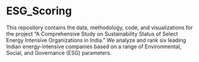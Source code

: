 # ESG_Scoring
This repository contains the data, methodology, code, and visualizations for the project “A Comprehensive Study on Sustainability Status of Select Energy Intensive Organizations in India.” We analyze and rank six leading Indian energy-intensive companies based on a range of Environmental, Social, and Governance (ESG) parameters. 
